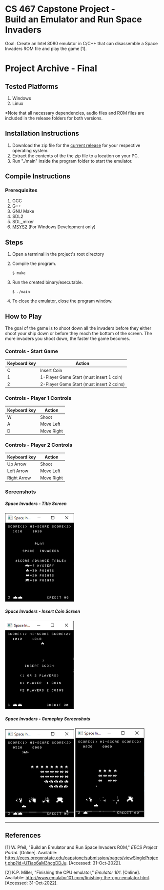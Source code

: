 # CS 467 Capstone Project - <br> Build an Emulator and Run Space Invaders

Goal: Create an Intel 8080 emulator in C/C++ that can disassemble a Space Invaders ROM file and play the game [1].

# Project Archive - Final

## Tested Platforms
1. Windows
2. Linux

*Note that all necessary dependencies, audio files and ROM files are included in the release folders for both versions.

## Installation Instructions

1. Download the zip file for the [current release]() for your respective operating system.
2. Extract the contents of the the zip file to a location on your PC.
3. Run "./main" inside the program folder to start the emulator.

## Compile Instructions

### Prerequisites
1. GCC 
2. G++
3. GNU Make
4. SDL2
5. SDL_mixer
6. [MSYS2](https://www.msys2.org/) (For Windows Development only)

## Steps
1. Open a terminal in the project's root directory

2. Compile the program.

   ```
   $ make
   ```

3. Run the created binary/executable.

   ```
   $ ./main
   ```

4. To close the emulator, close the program window.

## How to Play
The goal of the game is to shoot down all the invaders before they either shoot your ship down or before they reach the bottom of the screen. The more invaders you shoot down, the faster the game becomes.

### Controls - Start Game

| Keyboard key | Action                                    |
| ------------ | ----------------------------------------- |
| C            | Insert Coin                               |
| 1            | 1-Player Game Start (must insert 1 coin)  |
| 2            | 2-Player Game Start (must insert 2 coins) |

### Controls - Player 1 Controls

| Keyboard key | Action     |
| ------------ | ---------- |
| W            | Shoot      |
| A            | Move Left  |
| D            | Move Right |

### Controls - Player 2 Controls

| Keyboard key | Action     |
| ------------ | ---------- |
| Up Arrow     | Shoot      |
| Left Arrow   | Move Left  |
| Right Arrow  | Move Right |

### Screenshots

##### Space Invaders - Title Screen <br>
![Space Invaders title screen](/img/game-screenshot-0.png?raw=true "Screenshot - Title Screen") <br>

##### Space Invaders - Insert Coin Screen <br>
![Space Invaders insert coin screen with typo](/img/game-screenshot-3.png?raw=true "Screenshot - Insert Coin Screen") <br>

##### Space Invaders - Gameplay Screenshots <br>
![Space Invaders in-game screenshot](/img/game-screenshot-1.png?raw=true "Screenshot - Gameplay #1")
![Space Invaders in-game screenshot](/img/game-screenshot-2.png?raw=true "Screenshot - Gameplay #2") <br>

---

## References

[1] W. Pfeil, "Build an Emulator and Run Space Invaders ROM," *EECS Project Portal*. [Online]. Available: https://eecs.oregonstate.edu/capstone/submission/pages/viewSingleProject.php?id=UTiao6aM3hcgDDJu. [Accessed: 31-Oct-2022].

[2] K.P. Miller, "Finishing the CPU emulator," *Emulator 101*. [Online]. Available: http://www.emulator101.com/finishing-the-cpu-emulator.html. [Accessed: 31-Oct-2022].
